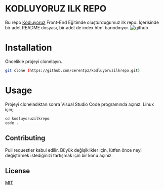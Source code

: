 # KODLUYORUZ ILK REPO
Bu repo [Kodluyoruz](https://kodluyoruz.org/) Front-End Eğitimde oluşturduğumuz ilk repo. İçerisinde bir adet README dosyası, bir adet de index.html barındırıyor.
![github]("https://github.com/cerentpz/kodluyoruzilkrepo/github.png")

# Installation 

Öncelikle projeyi clonelayın.

```bash
git clone (https://github.com/cerentpz/kodluyoruzilkrepo.git)
```

# Usage
Projeyi cloneladıktan sonra Visual Studio Code programında açınız.
Linux için;
``` linux
cd kodluyoruzilkrepo
code .
```
## Contributing
Pull requestler kabul edilir. Büyük değişiklikler için, lütfen önce neyi değiştirmek istediğinizi tartışmak için bir konu açınız.

## License
[MIT](https://choosealicense.com/licenses/mit/)
